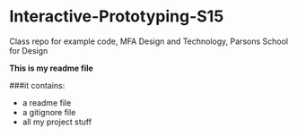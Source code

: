 # Interactive-Prototyping-S15
Class repo for example code, MFA Design and Technology, Parsons School for Design


**This is my readme file**

###it contains:

* a readme file
* a gitignore file
* all my project stuff


